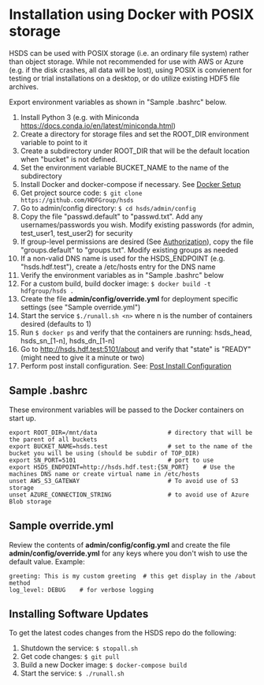 Installation using Docker with POSIX storage
============================================

HSDS can be used with POSIX storage (i.e. an ordinary file system) rather than object storage.  While not recommended for use with AWS or Azure (e.g. if the disk crashes, all data will be lost), using POSIX is convienent for testing or trial installations on a desktop, or do utilize existing HDF5 file archives.

Export environment variables as shown in "Sample .bashrc" below.

1. Install Python 3 (e.g. with Miniconda <https://docs.conda.io/en/latest/miniconda.html>)
2. Create a directory for storage files and set the ROOT_DIR environment variable to point to it
3. Create a subdirectory under ROOT_DIR that will be the default location when "bucket" is not defined.
4. Set the environment variable BUCKET_NAME to the name of the subdirectory
5. Install Docker and docker-compose if necessary.  See [Docker Setup](setup_docker.md)
6. Get project source code: `$ git clone https://github.com/HDFGroup/hsds`
7. Go to admin/config directory: `$ cd hsds/admin/config`
8. Copy the file "passwd.default" to "passwd.txt".  Add any usernames/passwords you wish.  Modify existing passwords (for admin, test_user1, test_user2) for security
9. If group-level permissions are desired (See [Authorization](authorization.md)), copy the file "groups.default" to "groups.txt".  Modify existing groups as needed
10. If a non-valid DNS name is used for the HSDS_ENDPOINT (e.g. "hsds.hdf.test"), create a /etc/hosts entry for the DNS name
11. Verify the environment variables as in "Sample .bashrc" below
12. For a custom build, build docker image:  `$ docker build -t hdfgroup/hsds .`
13. Create the file **admin/config/override.yml** for deployment specific settings (see "Sample override.yml")
14. Start the service `$./runall.sh <n>` where n is the number of containers desired (defaults to 1)
15. Run `$ docker ps` and verify that the containers are running: hsds_head, hsds_sn_[1-n], hsds_dn_[1-n]
16. Go to <http://hsds.hdf.test:5101/about> and verify that "state" is "READY" (might need to give it a minute or two)
17. Perform post install configuration.   See: [Post Install Configuration](post_install.md)


Sample .bashrc
--------------

These environment variables will be passed to the Docker containers on start up.

    export ROOT_DIR=/mnt/data                    # directory that will be the parent of all buckets
    export BUCKET_NAME=hsds.test                 # set to the name of the bucket you will be using (should be subdir of TOP_DIR)
    export SN_PORT=5101                          # port to use
    export HSDS_ENDPOINT=http://hsds.hdf.test:{SN_PORT}    # Use the machines DNS name or create virtual name in /etc/hosts
    unset AWS_S3_GATEWAY                         # To avoid use of S3 storage
    unset AZURE_CONNECTION_STRING                # to avoid use of Azure Blob storage

Sample override.yml
-------------------

Review the contents of **admin/config/config.yml** and create the file **admin/config/override.yml** for any keys where you don't 
wish to use the default value.  Example:

    greeting: This is my custom greeting  # this get display in the /about method
    log_level: DEBUG    # for verbose logging


Installing Software Updates
---------------------------

To get the latest codes changes from the HSDS repo do the following:

1. Shutdown the service: `$ stopall.sh`
2. Get code changes: `$ git pull`
3. Build a new Docker image: `$ docker-compose build`
4. Start the service: `$ ./runall.sh`
